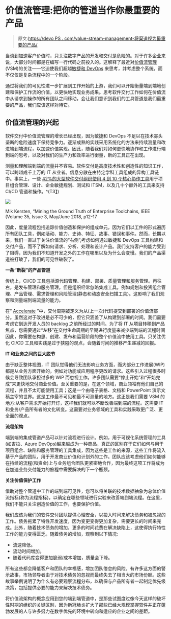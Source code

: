 # 价值流管理:把你的管道当作你最重要的产品

> 原文:[https://devo PS . com/value-stream-management-将渠道视为最重要的产品/](https://devops.com/value-stream-management-treat-your-pipeline-as-your-most-important-product/)

当谈到加速客户价值时，只关注数字产品的开发和交付是危险的。对于许多企业来说，大部分时间都是在编写一行代码之前投入的。这解释了最近对[价值流管理](https://go.forrester.com/blogs/value-stream-management-tools-unlock-agile-plus-devops-potential-takeaways-from-the-forrester-wave/) (VSM)的关注——它迫使我们超越[敏捷和 DevOps](https://devops.com/?s=Agile%20and%20DevOps) 来思考，并考虑整个系统，而不仅仅是复杂流程中的一个阶段。

通过将我们的可见性进一步扩展到工作开始的上游，我们可以开始衡量端到端地创建和保护工作流的价值，以更快地实现业务成果。思考软件交付工作如何在价值流中从请求到操作的所有团队之间移动，会让我们意识到我们的工具管道是我们最重要的产品，我们应该这样对待它。

## 价值流管理的兴起

软件交付中价值流管理的增长已经出现，因为敏捷和 DevOps 不足以在技术寡头垄断的危险速度下保持竞争力。逐渐成熟的实践采用系统化的方法来持续测量和改进端到端流程，以加速价值实现。因此，随着我们对如何更快地协作和工作进行端到端的思考，以及对我们的生产力和效率进行衡量，新的工具正在出现。

测量和理解端到端的流量并不容易。软件交付是高度技术性和创造性的知识工作，可以跨越成千上万的 IT 从业者。信息分散在由特定学科工具组成的异构工具链中。事实上，一些 [42%的大型软件交付组织使用 4 到 10 个核心协作工具](https://ieeexplore.ieee.org/document/8354424)用于项目组合管理、设计、企业敏捷规划、测试和 ITSM，以及几十个额外的工具来支持 CI/CD 管道和操作。^(T3】)

![](../Images/2dad0773a984593b691f54876ed74be8.png)

Mik Kersten, “Mining the Ground Truth of Enterprise Toolchains, IEEE (Volume 35, Issue 3, May/June 2018, p12-17

因此，度量流程包括追踪价值创造和保护的组成单元，因为它们以工件的形式遍历所有团队工具，例如活动、能力、史诗、特征、故事、错误和事件。然而，长期以来，我们一直过于关注价值流的“右侧”,考虑如何通过敏捷和 DevOps 工具构建和交付产品，而不了解如何请求、分析、处理和设计产品。我们支持客户的能力受到了阻碍，因为我们不知道开发之外的工作在哪里以及为什么会变慢。我们的产品渠道被打破了，我们的可见性破裂了。

**一条“断裂”的产品管道**

传统上，CI/CD 工具包括源代码管理、构建、部署、质量管理和服务管理。再往右，是发布管理和服务管理。但是组织经常忽略集成工具，例如规划和投资组合管理、产品管理、需求管理和风险管理(静态和动态安全扫描工具)。这影响了我们观察和测量端到端流量的能力。

在“ [Accelerate](https://itrevolution.com/book/accelerate/) ”中，交付周期被定义为从(上一次)代码提交到部署的价值流部分。虽然这对于改进是必不可少的，但它只涵盖了从构建到部署的时间。我们需要考虑它到达开发人员的 backlog 之前所经过的时间。为了将 IT 从项目转移到产品焦点，您需要通过“左移”在交付生命周期的早期进行度量来减少端到端的流程时间因此，你需要在构思、创建、发布和运营阶段的整个价值流中使用工具。只关注优化 CI/CD 工具和实践是过于狭隘的观点，会随着时间的推移产生递减的回报。

**IT 和业务之间的巨大脱节**

由于缺乏整体视图，IT 团队觉得他们无法影响业务方面，而大部分工作进展(WIP)都是从业务方面开始的，例如对功能或应用程序更改的请求。这些引入过程很多时候会导致团队承担过多的 WIP 而忽视工作。许多团队需要“停止开始”和“开始完成”来更快地交付商业价值。至关重要的是，在这个领域，商业领袖有他们自己的流程，并且不太可能使用工具；这是一个由电子表格、文档和 PowerPoint 演示文稿主宰的世界。这是工作最不可见和最不可测量的地方。这正是我们需要 VSM 的地方:从客户需求开始打开灯，这样我们就可以不断改善端到端的流程。这需要 IT 和业务/产品所有者的文化转变。这需要对业务领域的工具和实践采取更广泛、更全面的观点。

**流程架构**

端到端的集成管道产品可以针对流程进行设计。例如，用于可视化系统管理的工具(如吉拉、Azure DevOps)越来越成为一种商品，真正的区别在于它们如何与用于项目组合、缺陷和服务管理的工具集成，因为这些是工作的来源，这些工作将流入基于产品的团队，用于开发商业价值和计划外的工作。团队应该考虑他们如何能够在持续的流程(和资金)上与业务组合团队更紧密地合作，因为最终这项工作将成为在加速业务交付能力的旅程中需要解决的下一个瓶颈。

**关注价值保护工作**

借助对整个管道中工作的端到端可见性，您可以将关联的技术数据抽象为总体价值流指标(称为流程指标)，以确定在哪些领域进行实验来改善端到端流程。在这里，我们不能只关注创造价值的工作，也要保护价值。

我们应该为我们的软件交付团队提供心理安全，以投入时间来解决债务和被忽视的工作。债务拖累了特性开发速度，因为变更变得更加复杂，需要更长的时间来完成。此外，随着技术债务的增加，更多的时间花费在解决缺陷上，这使得执行特性工作的能力变得匮乏。随着债务的增加，观察到以下情况:

*   流速降低。
*   流动时间增加。
*   随着代码库变得更加脆弱/成本增加，质量会下降。

所有这些都会降低客户和团队的幸福感，增加团队倦怠的风险。有许多这方面的警示故事，市场领导者由于对技术债务的忽视而最终失去了相当大的市场份额。这些故事举例说明了为什么有必要观察流程分布，以确保与产品所有者一起制定优先级决策，包括提供必要的能力来解决技术债务。

将价值流架构的概念应用到您的端到端管道中，是那些试图度过像今天这样的破坏性时期的组织的关键区别，因为新冠肺炎扩大了那些已经大规模掌握软件并正在蓬勃发展的人与许多努力在数字优先的环境中转向和适应的企业之间的差距。